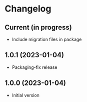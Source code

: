 # Changelog

## Current (in progress)

- Include migration files in package

## 1.0.1 (2023-01-04)

- Packaging-fix release

## 1.0.0 (2023-01-04)

- Initial version
